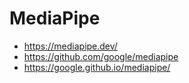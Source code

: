 # MediaPipe

- https://mediapipe.dev/
- https://github.com/google/mediapipe
- https://google.github.io/mediapipe/
